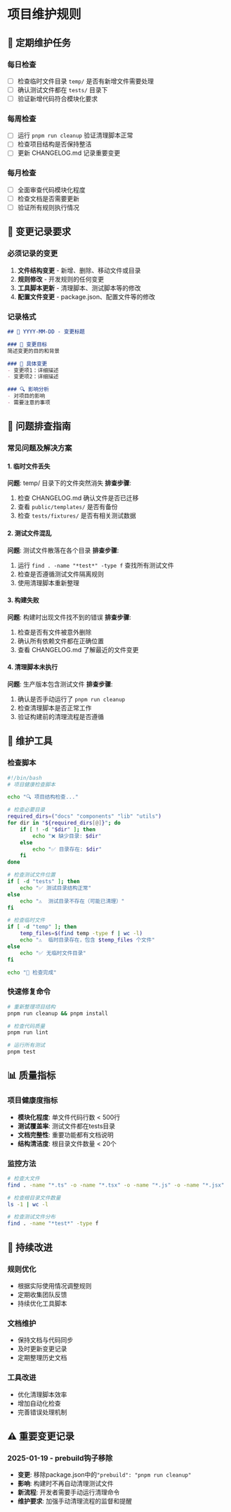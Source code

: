 # 项目维护规则

## 🔄 定期维护任务

### 每日检查
- [ ] 检查临时文件目录 `temp/` 是否有新增文件需要处理
- [ ] 确认测试文件都在 `tests/` 目录下
- [ ] 验证新增代码符合模块化要求

### 每周检查
- [ ] 运行 `pnpm run cleanup` 验证清理脚本正常
- [ ] 检查项目结构是否保持整洁
- [ ] 更新 CHANGELOG.md 记录重要变更

### 每月检查
- [ ] 全面审查代码模块化程度
- [ ] 检查文档是否需要更新
- [ ] 验证所有规则执行情况

## 📝 变更记录要求

### 必须记录的变更
1. **文件结构变更** - 新增、删除、移动文件或目录
2. **规则修改** - 开发规则的任何变更
3. **工具脚本更新** - 清理脚本、测试脚本等的修改
4. **配置文件变更** - package.json、配置文件等的修改

### 记录格式
```markdown
## 📅 YYYY-MM-DD - 变更标题

### 🎯 变更目标
简述变更的目的和背景

### 📄 具体变更
- 变更项1：详细描述
- 变更项2：详细描述

### 🔍 影响分析
- 对项目的影响
- 需要注意的事项
```

## 🚨 问题排查指南

### 常见问题及解决方案

#### 1. 临时文件丢失
**问题**: temp/ 目录下的文件突然消失
**排查步骤**:
1. 检查 CHANGELOG.md 确认文件是否已迁移
2. 查看 `public/templates/` 是否有备份
3. 检查 `tests/fixtures/` 是否有相关测试数据

#### 2. 测试文件混乱
**问题**: 测试文件散落在各个目录
**排查步骤**:
1. 运行 `find . -name "*test*" -type f` 查找所有测试文件
2. 检查是否遵循测试文件隔离规则
3. 使用清理脚本重新整理

#### 3. 构建失败
**问题**: 构建时出现文件找不到的错误
**排查步骤**:
1. 检查是否有文件被意外删除
2. 确认所有依赖文件都在正确位置
3. 查看 CHANGELOG.md 了解最近的文件变更

#### 4. 清理脚本未执行
**问题**: 生产版本包含测试文件
**排查步骤**:
1. 确认是否手动运行了 `pnpm run cleanup`
2. 检查清理脚本是否正常工作
3. 验证构建前的清理流程是否遵循

## 🔧 维护工具

### 检查脚本
```bash
#!/bin/bash
# 项目健康检查脚本

echo "🔍 项目结构检查..."

# 检查必要目录
required_dirs=("docs" "components" "lib" "utils")
for dir in "${required_dirs[@]}"; do
    if [ ! -d "$dir" ]; then
        echo "❌ 缺少目录: $dir"
    else
        echo "✅ 目录存在: $dir"
    fi
done

# 检查测试文件位置
if [ -d "tests" ]; then
    echo "✅ 测试目录结构正常"
else
    echo "⚠️  测试目录不存在（可能已清理）"
fi

# 检查临时文件
if [ -d "temp" ]; then
    temp_files=$(find temp -type f | wc -l)
    echo "⚠️  临时目录存在，包含 $temp_files 个文件"
else
    echo "✅ 无临时文件目录"
fi

echo "🎉 检查完成"
```

### 快速修复命令
```bash
# 重新整理项目结构
pnpm run cleanup && pnpm install

# 检查代码质量
pnpm run lint

# 运行所有测试
pnpm test
```

## 📊 质量指标

### 项目健康度指标
- **模块化程度**: 单文件代码行数 < 500行
- **测试覆盖率**: 测试文件都在tests目录
- **文档完整性**: 重要功能都有文档说明
- **结构清洁度**: 根目录文件数量 < 20个

### 监控方法
```bash
# 检查大文件
find . -name "*.ts" -o -name "*.tsx" -o -name "*.js" -o -name "*.jsx" | xargs wc -l | sort -n

# 检查根目录文件数量
ls -1 | wc -l

# 检查测试文件分布
find . -name "*test*" -type f
```

## 🎯 持续改进

### 规则优化
- 根据实际使用情况调整规则
- 定期收集团队反馈
- 持续优化工具脚本

### 文档维护
- 保持文档与代码同步
- 及时更新变更记录
- 定期整理历史文档

### 工具改进
- 优化清理脚本效率
- 增加自动化检查
- 完善错误处理机制

## ⚠️ 重要变更记录

### 2025-01-19 - prebuild钩子移除
- **变更**: 移除package.json中的`"prebuild": "pnpm run cleanup"`
- **影响**: 构建时不再自动清理测试文件
- **新流程**: 开发者需要手动运行清理命令
- **维护要求**: 加强手动清理流程的监督和提醒